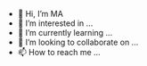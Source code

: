 - 👋 Hi, I’m MA
- 👀 I’m interested in ...
- 🌱 I’m currently learning ...
- 💞️ I’m looking to collaborate on ...
- 📫 How to reach me ...

<!---
hernandma/hernandma is a ✨ special ✨ repository because its `README.md` (this file) appears on your GitHub profile.
You can click the Preview link to take a look at your changes.
--->
